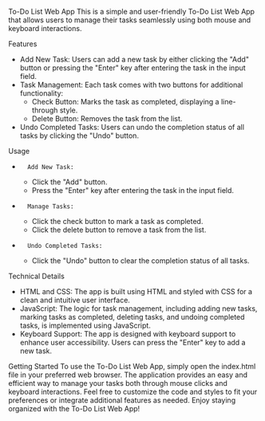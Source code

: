 To-Do List Web App
This is a simple and user-friendly To-Do List Web App that allows users to manage their tasks seamlessly using both mouse and keyboard interactions.

Features
* Add New Task: Users can add a new task by either clicking the "Add" button or pressing the "Enter" key after entering the task in the input field.
* Task Management: Each task comes with two buttons for additional functionality:
    * Check Button: Marks the task as completed, displaying a line-through style.
    * Delete Button: Removes the task from the list.
* Undo Completed Tasks: Users can undo the completion status of all tasks by clicking the "Undo" button.

Usage
* 		Add New Task:
    * Click the "Add" button.
    * Press the "Enter" key after entering the task in the input field.
* 		Manage Tasks:
    * Click the check button to mark a task as completed.
    * Click the delete button to remove a task from the list.
* 		Undo Completed Tasks:
    * Click the "Undo" button to clear the completion status of all tasks.
  
Technical Details
* HTML and CSS: The app is built using HTML and styled with CSS for a clean and intuitive user interface.
* JavaScript: The logic for task management, including adding new tasks, marking tasks as completed, deleting tasks, and undoing completed tasks, is implemented using JavaScript.
* Keyboard Support: The app is designed with keyboard support to enhance user accessibility. Users can press the "Enter" key to add a new task.
  
Getting Started
To use the To-Do List Web App, simply open the index.html file in your preferred web browser. The application provides an easy and efficient way to manage your tasks both through mouse clicks and keyboard interactions.
Feel free to customize the code and styles to fit your preferences or integrate additional features as needed.
Enjoy staying organized with the To-Do List Web App!
